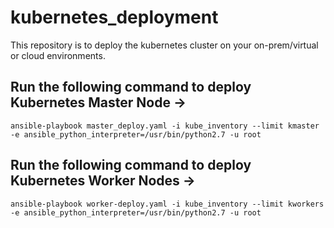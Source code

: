 # kubernetes_deployment

This repository is to deploy the kubernetes cluster on your on-prem/virtual or cloud environments.

## Run the following command to deploy Kubernetes Master Node ->

```
ansible-playbook master_deploy.yaml -i kube_inventory --limit kmaster -e ansible_python_interpreter=/usr/bin/python2.7 -u root
```


## Run the following command to deploy Kubernetes Worker Nodes ->

```
ansible-playbook worker-deploy.yaml -i kube_inventory --limit kworkers -e ansible_python_interpreter=/usr/bin/python2.7 -u root
```

